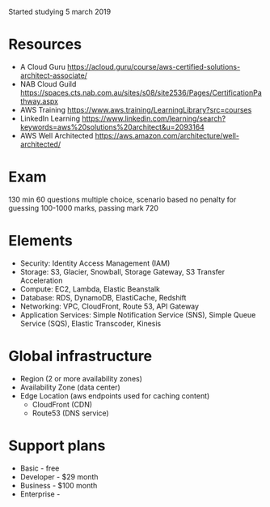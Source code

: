 
Started studying 5 march 2019

# Resources

* A Cloud Guru https://acloud.guru/course/aws-certified-solutions-architect-associate/
* NAB Cloud Guild https://spaces.cts.nab.com.au/sites/s08/site2536/Pages/CertificationPathway.aspx
* AWS Training https://www.aws.training/LearningLibrary?src=courses
* LinkedIn Learning https://www.linkedin.com/learning/search?keywords=aws%20solutions%20architect&u=2093164
* AWS Well Architected https://aws.amazon.com/architecture/well-architected/

# Exam

130 min
60 questions multiple choice, scenario based
no penalty for guessing
100-1000 marks, passing mark 720

# Elements

* Security: Identity Access Management (IAM)
* Storage: S3, Glacier, Snowball, Storage Gateway, S3 Transfer Acceleration
* Compute: EC2, Lambda, Elastic Beanstalk
* Database: RDS, DynamoDB, ElastiCache, Redshift
* Networking: VPC, CloudFront, Route 53, API Gateway
* Application Services: Simple Notification Service (SNS), Simple Queue Service (SQS), Elastic Transcoder, Kinesis

# Global infrastructure

* Region (2 or more availability zones)
* Availability Zone (data center)
* Edge Location (aws endpoints used for caching content)
    * CloudFront (CDN)
    * Route53 (DNS service)

# Support plans

* Basic - free
* Developer - $29 month
* Business - $100 month
* Enterprise -
